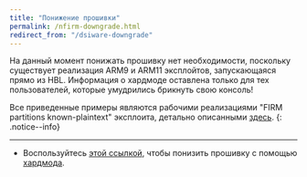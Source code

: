 ```yaml
---
title: "Понижение прошивки"
permalink: /nfirm-downgrade.html
redirect_from: "/dsiware-downgrade"
---
```


На данный момент понижать прошивку нет необходимости, поскольку существует реализация ARM9 и ARM11 эксплойтов, запускающаяся прямо из HBL. Информация о хардмоде оставлена только для тех пользователей, которые умудрились брикнуть свою консоль!

Все приведенные примеры являются рабочими реализациями "FIRM partitions known-plaintext" эксплоита, детально описанными [здесь](https://www.3dbrew.org/wiki/3DS_System_Flaws).
{: .notice--info}

---

+ Воспользуйтесь [этой ссылкой](hardmod-downgrade), чтобы понизить прошивку с помощью [хардмода](https://gbatemp.net/threads/414498/).    